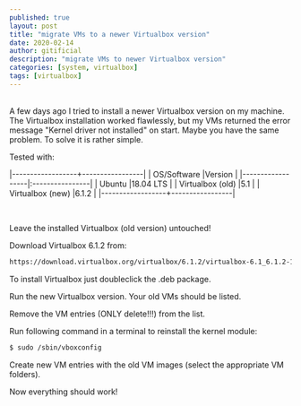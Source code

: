 ```yaml
---
published: true
layout: post
title: "migrate VMs to a newer Virtualbox version"
date: 2020-02-14
author: gitificial
description: "migrate VMs to newer Virtualbox version"
categories: [system, virtualbox]
tags: [virtualbox]
---
```


<br/>
A few days ago I tried to install a newer Virtualbox version on my machine. The Virtualbox installation worked flawlessly, but my VMs returned the error message "Kernel driver not installed" on start. Maybe you have the same problem. To solve it is rather simple.

Tested with:

|------------------+-----------------|
| OS/Software      |Version          |
|------------------|:----------------|
| Ubuntu           |18.04 LTS        |
| Virtualbox (old) |5.1              |
| Virtualbox (new) |6.1.2            |
|------------------+-----------------|

<br/>

Leave the installed Virtualbox (old version) untouched!

Download Virtualbox 6.1.2 from:
```bash
https://download.virtualbox.org/virtualbox/6.1.2/virtualbox-6.1_6.1.2-135662~Ubuntu~bionic_amd64.deb
```

To install Virtualbox just doubleclick the .deb package. 

Run the new Virtualbox version. Your old VMs should be listed. 

Remove the VM entries (ONLY delete!!!) from the list.

Run following command in a terminal to reinstall the kernel module:
```bash
$ sudo /sbin/vboxconfig
```
Create new VM entries with the old VM images (select the appropriate VM folders).

Now everything should work!
